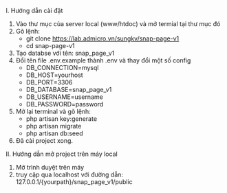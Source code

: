 I. Hướng dẫn cài đặt
1. Vào thư mục của server local (www/htdoc) và mở termial tại thư mục đó
2. Gõ lệnh: 
    - git clone https://lab.admicro.vn/sungkv/snap-page-v1
    - cd snap-page-v1
3. Tạo databse với tên: snap_page_v1
4. Đổi tên file .env.example thành .env và thay đổi một số config
    - DB_CONNECTION=mysql
    - DB_HOST=yourhost
    - DB_PORT=3306
    - DB_DATABASE=snap_page_v1
    - DB_USERNAME=username
    - DB_PASSWORD=password
5. Mở lại terminal và gõ lệnh:
    - php artisan key:generate
    - php artisan migrate
    - php artisan db:seed
6. Đã cài project xong.

II. Hướng dẫn mở project trên máy local
1. Mở trình duyệt trên máy
2. truy cập qua localhost với đường dẫn: 127.0.0.1/{yourpath}/snap_page_v1/public